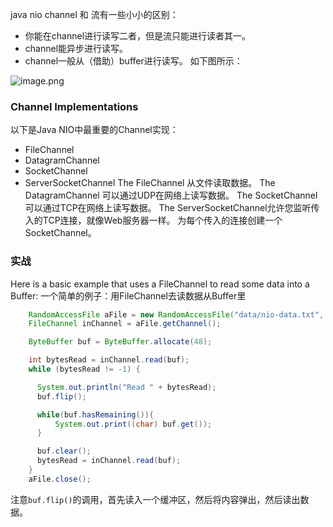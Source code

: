 java nio channel 和 流有一些小小的区别：
* 你能在channel进行读写二者，但是流只能进行读者其一。
* channel能异步进行读写。
* channel一般从（借助）buffer进行读写。
如下图所示：

![image.png](http://upload-images.jianshu.io/upload_images/5786888-9d649f3294a34435.png?imageMogr2/auto-orient/strip%7CimageView2/2/w/1240)
###  Channel Implementations
以下是Java NIO中最重要的Channel实现：
* FileChannel
* DatagramChannel
* SocketChannel
* ServerSocketChannel
The FileChannel 从文件读取数据。
The DatagramChannel 可以通过UDP在网络上读写数据。
The SocketChannel 可以通过TCP在网络上读写数据。
The ServerSocketChannel允许您监听传入的TCP连接，就像Web服务器一样。 为每个传入的连接创建一个SocketChannel。
###  实战
Here is a basic example that uses a FileChannel to read some data into a Buffer:
一个简单的例子：用FileChannel去读数据从Buffer里
```java
    RandomAccessFile aFile = new RandomAccessFile("data/nio-data.txt", "rw");
    FileChannel inChannel = aFile.getChannel();

    ByteBuffer buf = ByteBuffer.allocate(48);

    int bytesRead = inChannel.read(buf);
    while (bytesRead != -1) {

      System.out.println("Read " + bytesRead);
      buf.flip();

      while(buf.hasRemaining()){
          System.out.print((char) buf.get());
      }

      buf.clear();
      bytesRead = inChannel.read(buf);
    }
    aFile.close();
```
注意`buf.flip()`的调用，首先读入一个缓冲区，然后将内容弹出，然后读出数据。
